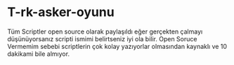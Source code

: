 # T-rk-asker-oyunu

Tüm Scriptler open source olarak paylaşıldı eğer gerçekten çalmayı düşünüyorsanız scripti ismimi belirtseniz iyi ola bilir. Open Soruce Vermemim sebebi scriptlerin çok kolay yazıyorlar olmasından kaynaklı ve 10 dakikami bile almıyor.
